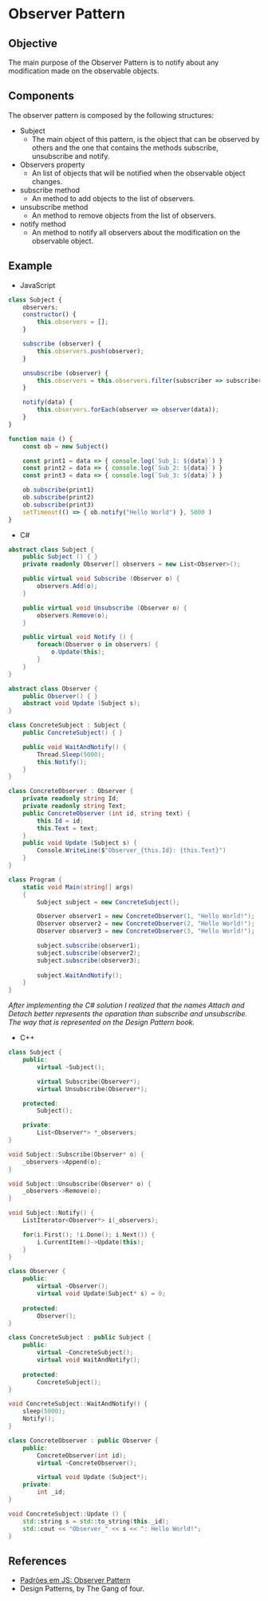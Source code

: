 # Observer Pattern


## Objective

The main purpose of the Observer Pattern is to notify about any modification made on the observable objects. 


## Components

The observer pattern is composed by the following structures:

- Subject  
    - The main object of this pattern, is the object that can be observed by others and the one that contains the methods subscribe, unsubscribe and notify.  
- Observers property  
    - An list of objects that will be notified when the observable object changes.  
- subscribe method  
    - An method to add objects to the list of observers.  
- unsubscribe method  
    - An method to remove objects from the list of observers.  
- notify method  
    - An method to notify all observers about the modification on the observable object.  


## Example

- JavaScript  


```javascript
class Subject {
    observers;
    constructor() {
        this.observers = [];
    }

    subscribe (observer) {
        this.observers.push(observer);
    }

    unsubscribe (observer) {
        this.observers = this.observers.filter(subscriber => subscriber !== observer);
    }

    notify(data) {
        this.observers.forEach(observer => observer(data));
    }
}

function main () {
    const ob = new Subject()

    const print1 = data => { console.log(`Sub_1: ${data}`) }
    const print2 = data => { console.log(`Sub_2: ${data}`) }
    const print3 = data => { console.log(`Sub_3: ${data}`) }

    ob.subscribe(print1)
    ob.subscribe(print2)
    ob.subscribe(print3)
    setTimeout(() => { ob.notify("Hello World") }, 5000 )
}
```

- C#  


```c#
abstract class Subject {
    public Subject () { }
    private readonly Observer[] observers = new List<Observer>();

    public virtual void Subscribe (Observer o) {
        observers.Add(o);
    } 

    public virtual void Unsubscribe (Observer o) {
        observers.Remove(o);
    }

    public virtual void Notify () {
        foreach(Observer o in observers) {
            o.Update(this);
        }
    }
}

abstract class Observer {
    public Observer() { }
    abstract void Update (Subject s);
}

class ConcreteSubject : Subject {
    public ConcreteSubject() { }

    public void WaitAndNotify() {
        Thread.Sleep(5000);
        this.Notify();
    }
}

class ConcreteObserver : Observer {
    private readonly string Id;
    private readonly string Text;
    public ConcreteObserver (int id, string text) {
        this.Id = id;
        this.Text = text;
    }
    public void Update (Subject s) {
        Console.WriteLine($"Observer_{this.Id}: {this.Text}")
    }
}

class Program {
    static void Main(string[] args)
    {
        Subject subject = new ConcreteSubject();

        Observer observer1 = new ConcreteObserver(1, "Hello World!");
        Observer observer2 = new ConcreteObserver(2, "Hello World!");
        Observer observer3 = new ConcreteObserver(3, "Hello World!");

        subject.subscribe(observer1);
        subject.subscribe(observer2);
        subject.subscribe(observer3);        
        
        subject.WaitAndNotify();
    }
}
```

_After implementing the C# solution I realized that the names Attach and Detach better represents the oparation than subscribe and unsubscribe. The way that is represented on the Design Pattern book._

- C++  


```c++
class Subject {
    public: 
        virtual ~Subject();

        virtual Subscribe(Observer*);
        virtual Unsubscribe(Observer*);

    protected:
        Subject();

    private:
        List<Observer*> *_observers;
}

void Subject::Subscribe(Observer* o) {
    _observers->Append(o);
}

void Subject::Unsubscribe(Observer* o) {
    _observers->Remove(o);
}

void Subject::Notify() {
    ListIterator<Observer*> i(_observers);

    for(i.First(); !i.Done(); i.Next()) {
        i.CurrentItem()->Update(this);
    }
}

class Observer {
    public: 
        virtual ~Observer();
        virtual void Update(Subject* s) = 0;
    
    protected:
        Observer();
}

class ConcreteSubject : public Subject {
    public:
        virtual ~ConcreteSubject();
        virtual void WaitAndNotify();
    
    protected:
        ConcreteSubject();
}

void ConcreteSubject::WaitAndNotify() {
    sleep(5000);
    Notify(); 
}

class ConcreteObserver : public Observer {
    public:
        ConcreteObserver(int id);
        virtual ~ConcreteObserver();

        virtual void Update (Subject*);
    private:
        int _id;
}

void ConcreteSubject::Update () {
    std::string s = std::to_string(this._id);
    std::cout << "Observer_" << s << ": Hello World!";
} 
```


## References

- [Padrões em JS: Observer Pattern](https://oieduardorabelo.medium.com/padr%C3%B5es-em-js-observer-pattern-bff0ecc55d01)
- Design Patterns, by The Gang of four.